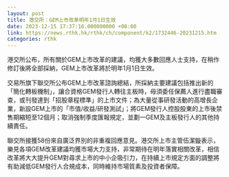 ```yaml
---
layout: post
title: 港交所：GEM上市改革明年1月1日生效
date: 2023-12-15 17:37:16.000000000 +08:00
link: https://news.rthk.hk/rthk/ch/component/k2/1732446-20231215.htm
categories: rthk
---
```


港交所公布，所有關於GEM上市改革的建議，均獲大多數回應人士支持，在稍作修訂後將全部採納，GEM上市改革將於明年1月1日生效。

交易所旗下聯交所公布GEM上市改革諮詢總結，所採納主要建議包括推出新的「簡化轉板機制」，讓合資格GEM發行人轉往主板時，毋須委任保薦人進行盡職審查，或刊發達到「招股章程標準」的上市文件；為大量從事研發活動的高增長企業，新設GEM上市的「市值/收益/研發測試」；將GEM發行人控股股東的上市後禁售期縮短至12個月；取消強制季度匯報規定，並劃一GEM及主板發行人的其他持續責任。

聯交所接獲58份來自廣泛界別的非重複回應意見。港交所上市主管伍潔鏇表示，樂見各項GEM改革建議均獲市場大力支持，非常期待在明年落實相關改革，相信改革將大大提升GEM對尋求上市的中小企吸引力，在持續上市規定方面的調整將有助減低GEM發行人合規成本，同時維持市場質素及投資者保障。

